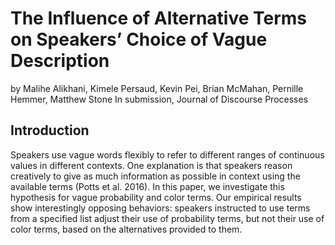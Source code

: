 # The Influence of Alternative Terms on Speakers’ Choice of Vague Description 

by Malihe Alikhani, Kimele Persaud, Kevin Pei, Brian McMahan, Pernille Hemmer, Matthew Stone
In submission, Journal of Discourse Processes

## Introduction
Speakers use vague words flexibly to refer to different ranges of continuous values in different contexts. One explanation is that speakers reason creatively to give as much information as possible in context using the available terms (Potts et al. 2016). In this paper, we investigate this hypothesis for vague probability and color terms. Our empirical results show interestingly opposing behaviors: speakers instructed to use terms from a specified list adjust their use of probability terms, but not their use of color terms, based on the alternatives provided to them.

